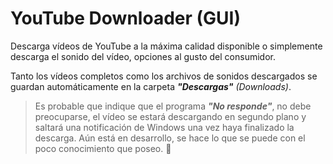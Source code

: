 # YouTube Downloader (GUI)
Descarga vídeos de YouTube a la máxima calidad disponible o simplemente descarga el sonido del vídeo, opciones al gusto del consumidor.

Tanto los vídeos completos como los archivos de sonidos descargados se guardan automáticamente en la carpeta **_"Descargas"_** _(Downloads)_.

> Es probable que indique que el programa **_"No responde"_**, no debe preocuparse, el vídeo se estará descargando en segundo plano y saltará una notificación de Windows una vez haya finalizado la descarga. Aún está en desarrollo, se hace lo que se puede con el poco conocimiento que poseo. :smiling_face_with_tear:
